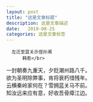 ```yaml
---
layout: post
title: "这是文章标题"
description: 这是文章描述
date:   2019-08-25
categories: 这是文章标签
---
```


      左迁至蓝关示侄孙湘
          韩愈</br>
一封朝奏九重天，夕贬潮州路八千。</br>
欲为圣明除弊事，肯将衰朽惜残年。</br>
云横秦岭家何在？雪拥蓝关马不前。</br>
知汝远来应有意，好收吾骨瘴江边。</br>
